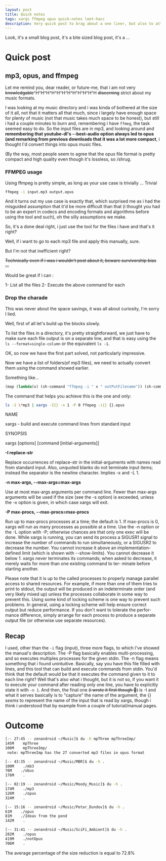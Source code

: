 ```yaml
---
layout: post
title: Quick notes
tags: xargs ffmpeg opus quick-notes leet-hacc
description: Very quick post to brag about a one liner, but also to attempt and explain it.
---
```


Look, it's a small blog post, it's a bite sized blog post, it's a ...

# Quick post #

## mp3, opus, and ffmpeg ##

Let me remind you, dear reader, or future-me, that i am not very ~~knowledgable~~^H^H^H^H^H^H^H^H^H^H^H^H ~~discerning~~ strict about my music formats.

I was looking at my music directory and i was kinda of bothered at the size of it all, not that it matters all that much, since i largely have enough space for plenty of music (not that music takes much space to be honest), but still i had a couple minutes to burn and, remembering i have `ffmeg`, the task seemed easy to do.
So the input files are in mp3, and looking around and **remembering that youtube-dl's --best-audio option always led to opus (and remarking from previous downloads that it was a lot more compact**, i thought I'd convert things into opus music files.

(By the way, most people seem to agree that the opus file format is pretty compact and high quality even though it's lossless, so /shrug.

### FFMPEG usage ###
Using ffmpeg is pretty simple, as long as your use case is trivially ... Trivial
```bash
ffmpeg -i input.mp3 output.opus
```
And it turns out my use case is exactly that, which surprised me as i had the misguided assumption that it'd be more difficult than that (i thought you had to be an expert in codecs and encoding formats and algorithms before using the tool and such), oh the silly assumptions we make.

So, it's a done deal right, i just use the tool for the files i have and that's it right?

Well, if i want to go to each mp3 file and apply this manually, sure.

But I'm not that inefficient right?

~~Technically even if i was i wouldn't post about it, beware survivorship bias ...~~

Would be great if i can :

1- List all the files
2- Execute the above command for each

### Drop the charade ###

This was never about the space savings, it was all about curiosity, I'm sorry I lied.

Well, first of all let's build up the blocks slowly.

To list the files in a directory, it's pretty straightforward, we just have to make sure each file output is on a separate line, and that is easy using the `ls --format=single-column` or the equivalent `ls -1`.

OK, so now we have the first part solved, not particularly impressive.

Now we have a list of folders(of mp3 files), we need to actually convert them using the command showed earlier.

Something like...

```scheme
(map (lambda(x) (sh-command "ffmpeg -i " x " outPutFilename")) (sh-command "ls -1"))
```
The command that helps you achieve this is the one and only:

```bash
ls -1 \*mp3 | xargs -I{} -n 1 -P 0 ffmpeg -i{} {}.opus
```

NAME

xargs - build and execute command lines from standard input

SYNOPSIS

xargs [options] [command [initial-arguments]]

**-I replace-str**

Replace occurrences of replace-str in the initial-arguments with names read from standard input.  Also,  unquoted  blanks  do  not terminate input items; instead the separator is the newline character.  Implies -x and -L 1.

**-n max-args, --max-args=max-args**

Use at most max-args arguments per command line.  Fewer than max-args arguments will be used if the size (see the  -s  option)  is exceeded, unless the -x option is given, in which case xargs will exit.

**-P max-procs, --max-procs=max-procs**

Run  up  to max-procs processes at a time; the default is 1.  If max-procs is 0, xargs will run as many processes as possible at a time.  Use the -n option or the -L option with -P; otherwise chances are that only one exec will be done.  While xargs is running, you  can  send its process a SIGUSR1 signal to increase the number of commands to run simultaneously, or a SIGUSR2 to decrease the number.  You cannot increase it above an implementation-defined limit (which is shown with --show-limits).  You cannot decrease it below  1.  xargs never terminates its commands; when asked to decrease, it merely waits for more than one existing command to ter‐ minate before starting another.

Please note that it is up to the called processes to properly manage parallel access to shared resources.  For  example,  if  more than one of them tries to print to stdout, the output will be produced in an indeterminate order (and very likely mixed up) unless the processes collaborate in some way to prevent this.  Using some kind of locking scheme is one way to prevent such problems.  In general, using a locking scheme will help ensure correct output but reduce performance.  If you don't want to tolerate the perfor‐ mance difference, simply arrange for each process to produce a separate output file (or otherwise use separate resources).

## Recap ##

I used, other than the `-i` flag (input), three more flags, to which I've showed the manual's description.
The -P flag basically enables multi-processing, and so executes multiples processes for the given stdin.
The -n flag means something that i found unintuitive.
Basically, say you have this file filled with lines, and this tool that can build and execute commands from stdin. You'd think that the default would be that it executes the command given to it to each line right?
Well that's also what i thought, but it is not so, if you want it to execute your command after reading only one line, you have to explicitly state it with `-n 1`.
And then, the final one ~~(i wrote it first though :thinking:)~~ is -I and what it serves basically is to "capture" the name of the argument, the {} *seems* to represent the name of the input that is read by xargs, though i think i understood that by example from a couple of tutorial/manual pages.

# Outcome #

```bash
[-- 27:45 -- zenandroid ~/Music]$ du -h mpThree mpThreeImp/
145M    mpThree
106M    mpThreeImp/
 note: mpThreeImp has the 27 converted mp3 files in opus format

[-- 43:35 -- zenandroid ~/Music/MBR]$ du -h .
100M    ./mb3
76M    ./obus
176M    .

[-- 02:19 -- zenandroid ~/Music/Moody_Music]$ du -h .
174M    ./mp3
126M    ./opus
324M    .

[-- 15:16 -- zenandroid ~/Music/Petar_Dundov]$ du -h .
61M    ./opus
81M    ./Ideas from the pond
142M    .

[-- 31:41 -- zenandroid ~/Music/SciFi_Ambient]$ du -h .
282M    ./opus
419M    ./notOpus
706M    .
```

The average percentage of the size reduction is equal to 72.8%
